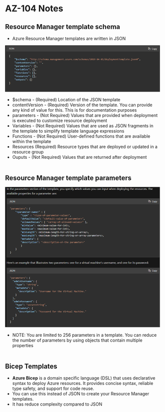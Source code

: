 # AZ-104 Notes

## Resource Manager template schema

- Azure Resource Manager templates are written in JSON

![Screenshot 2024-03-30 190922.png](./_resources/Screenshot%202024-03-30%20190922.png)

- $schema - (Required) Location of the JSON template
- contentVersion - (Required) Version of the template. You can provide any kind of value for this. This is for documentation purposes
- parameters - (Not Required) Values that are provided when deployment is executed to customize resource deployment
- Variables - (Not Required) Values that are used as JSON fragments in the template to simplify template language expressions
- Functions - (Not Required) User-defined functions that are available within the template
- Resources (Required) Resource types that are deployed or updated in a resource group
- Ouputs - (Not Required) Values that are returned after deployment  
    <br/>

## Resource Manager template parameters

![Screenshot 2024-03-30 192424.png](./_resources/Screenshot%202024-03-30%20192424.png)

- NOTE: You are limited to 256 parameters in a template. You can reduce the number of parameters by using objects that contain multiple properties  
    <br/>

## Bicep Templates

- **Azure Bicep** is a domain specific language (DSL) that uses declarative syntax to deploy Azure resources. It provides concise syntax, reliable type safety, and support for code reuse.
- You can use this instead of JSON to create your Resource Manager templates.
- It has reduce complexity compared to JSON